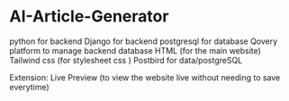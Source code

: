 # AI-Article-Generator

python for backend
Django for backend
postgresql for database
Qovery platform to manage backend database
HTML (for the main website)
Tailwind css (for stylesheet css )
Postbird for data/postgreSQL

Extension: Live Preview (to view the website live without needing to save everytime)
